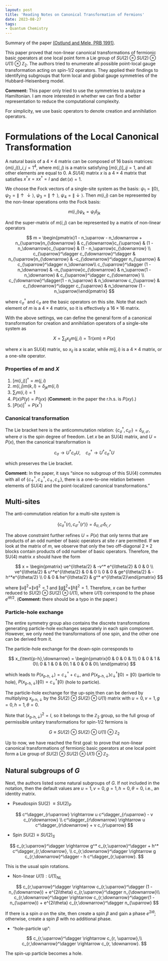 ```yaml
---
layout: post
title: 'Reading Notes on Canonical Transformation of Fermions'
date: 2023-08-27
tags: 
- Quantum Chemistry
---
```


Summary of the paper
[(Ostlund and Mele, PRB 1991)](https://journals.aps.org/prb/abstract/10.1103/PhysRevB.44.12413).

This paper proved that non-linear canonical transformations of fermionic basic operators at one local point form a Lie group of $SU(2) \otimes SU(2) \otimes U(1) \otimes \mathbb{Z}_2$. The authors tried to enumerate all possible point-local gauge transformation acting on spin-1/2 operators. They applied their findings to identifying subgroups that form local and global gauge symmetries of the Hubbard-Heisenberg model.

**Comment:** This paper only tried to use the symmetries to analyze a Hamiltonian. I am more interested in whether we can find a better representation to reduce the computational complexity.

For simplicity, we use basic operators to denote creation and annihilation operators. 

# Formulations of the Local Canonical Transformation

A natural basis of a $4\times 4$ matrix can be composed of 16 basis matrices: $\{m(i,j)\}\_{i,j=1}^4$, where $m(i,j)$ is a matrix satisfying $[m(i,j)]\_{ij} = 1$, and all other elements are equal to 0. A $SU(4)$ matrix $x$ is a $4\times 4$ matrix that satisfies $x^\dagger x = x x^\dagger = I$ and $\det(x) = 1$.

We choose the Fock vectors of a single-site system as the basis: $\psi_1 = \|0\rangle$, $\psi_2 = \|\uparrow\downarrow\rangle$, $\psi_3 = \|\uparrow\rangle$, $\psi_4 = \|\downarrow\rangle$. Then $m(i,j)$ can be represented by the non-linear operations onto the Fock basis:

$$
m(i,j) \psi_k = \psi_i \delta_{jk}
$$

And the super-matrix of $m(i,j)$ can be represented by a matrix of non-linear operators

 

$$
m = \begin{pmatrix}1 - n_\uparrow - n_\downarrow + n_{\uparrow}n_{\downarrow} & c_{\downarrow}c_{\uparrow} & (1 - n_\downarrow)c_{\uparrow} & (1 - n_\uparrow)c_{\downarrow} \\ c_{\uparrow}^\dagger c_{\downarrow}^\dagger &  n_{\uparrow}n_{\downarrow} & -c_{\downarrow}^\dagger n_{\uparrow} & c_{\uparrow}^\dagger n_\downarrow\\ c_{\uparrow}^\dagger (1 - n_\downarrow) & -n_{\uparrow}c_{\downarrow} & n_\uparrow(1 - n_\downarrow) & c_{\uparrow}^\dagger c_{\downarrow} \\ c_{\downarrow}^\dagger(1 - n_\uparrow) & n_\downarrow c_{\uparrow} & c_{\downarrow}^\dagger c_{\uparrow} & n_\downarrow (1 - n_\uparrow)\end{pmatrix}
$$

where $c^\dagger_\sigma$ and $c_\sigma$ are the basic operators on this site. Note that each element of $m$ is a $4\times 4$ matrix, so it is effectively a $16\times 16$ matrix.

With the above settings, we can define the general form of a canonical transformation for creation and annihilation operators of a single-site system as

$$
X = \sum_{ij} x_{ij} m(j,i) = \text{Tr}(xm) \equiv P(x)
$$

where $x$ is an SU(4) matrix, so $x_{ij}$ is a scalar, while $m(j,i)$ is a $4\times 4$ matrix, or a one-site operator. 

### Properties of $m$ and $X$

1. $[m(i,j)]^\dagger = m(j, i)$
2. $m(i,j)m(k,l) = \delta_{jk}m(i,l)$
3. $\sum_{i}m(i,i) = 1$
4. $P(x)P(y) = P(yx)$ (**Comment:** in the paper the r.h.s. is $P(xy)$.)
5. $[P(x)]^\dagger = P(x^\dagger)$

### Canonical transformation

The Lie bracket here is the anticommutation relation: $\{c_\sigma^\dagger, c_{\sigma'}\} = \delta_{\sigma,\sigma'}$, where $\sigma$ is the spin degree of freedom. Let $x$ be an SU(4) matrix, and $U = P(x)$, then the canonical transformation is

$$
c_\sigma \rightarrow U^\dagger c_\sigma U, \quad c_\sigma^\dagger \rightarrow U^\dagger c_\sigma^\dagger U
$$

which preserves the Lie bracket. 

**Comment:** In the paper, it says “since no subgroup of this SU(4) commutes with all of $\{c_\uparrow^\dagger, c_\downarrow^\dagger, c_\uparrow, c_\downarrow\}$, there is a one-to-one relation between elements of SU(4) and the point-localized canonical transformations.” 

## Multi-sites

The anti-commutation relation for a multi-site system is

$$
\{c_{\sigma}^\dagger(r), c_{\sigma'}^\dagger(r')\} = \delta_{\sigma, \sigma'}\delta_{r,r'}
$$

The above constraint further refines $U = P(x)$ that only terms that are products of an odd number of basic operators at site $r$ are permitted. If we look at the matrix of $m$, we observe that only the two off-diagonal $2\times 2$ blocks contain products of odd number of basic operators. Therefore, the SU(4) matrix $x$ should have the form

$$
x = \begin{pmatrix} ue^{i\theta/2} & -v^* e^{i\theta/2} & 0 & 0 \\ ve^{i\theta/2} & u^*e^{i\theta/2} & 0 & 0 \\ 0 & 0 & ge^{i\theta/2} & -h^*e^{i\theta/2} \\ 0 & 0 & he^{i\theta/2} & g^* e^{i\theta/2}\end{pmatrix}
$$

where $\|u\|^2 + \|v\|^2 = 1$  and $\|g\|^2 + \|h\|^2 = 1$. Therefore, $x$ can be further reduced to $SU(2) \otimes SU(2) \otimes U(1)$, where $U(1)$ correspond to the phase $e^{i\theta/2}$.  (**Comment:** there should be a typo in the paper.)

### Particle-hole exchange
The entire symmetry group also contains the discrete transformations generating particle-hole exchanges separately in each spin component. However, we only need the transformations of one spin, and the other one can be derived from it.

The particle-hole exchange for the down-spin corresponds to 

$$
x_{\text{p-h},\downarrow} = \begin{pmatrix}0 & 0 & 0 & 1\\ 0 & 0 & 1 & 0\\ 0 & 1 & 0 & 0\\ 1 & 0 & 0 & 0\\ \end{pmatrix}
$$

which leads to $P(x_{\text{p-h},\downarrow}) = c_\downarrow^\dagger + c_\downarrow$, and $P(x_{\text{p-h},\downarrow}) c_{\downarrow}^\dagger \|0\rangle = \|0\rangle$ (particle to hole), $P(x_{\text{p-h},\downarrow})  \|0\rangle = c_{\downarrow}^\dagger\|0\rangle$ (hole to particle).

The particle-hole exchange for the up-spin then can be derived by multiplying $x_{\text{p-h},\downarrow}$ by the $SU(2) \otimes SU(2) \otimes U(1)$ matrix with $u = 0, v = 1, g = 0, h = 1, \theta = 0$. 

Note that  $(x_{\text{p-h},\downarrow})^2 = I$, so it belongs to the $\mathbb{Z}_2$ group, so the full group of permissible unitary transformations for spin-1/2 fermions is 

$$
G \equiv SU(2) \otimes SU(2) \otimes U(1) \otimes \mathbb{Z}_2
$$

Up to now, we have reached the first goal: to prove that non-linear canonical transformations of fermionic basic operators at one local point form a Lie group of $SU(2) \otimes SU(2) \otimes U(1) \otimes \mathbb{Z}_2$. 

## Natural subgroups of $G$

Next, the authors listed some natural subgroups of $G$. If not included in the notation, then the default values are $u = 1, v = 0, g = 1, h = 0, \theta = 0$, i.e., an identity matrix.

- Pseudospin SU(2) $\equiv SU(2)_P$

$$
c^\dagger_{r\uparrow} \rightarrow u c^\dagger_{r\uparrow} - v c_{r\downarrow} \\ c^\dagger_{r\downarrow} \rightarrow u c^\dagger_{r\downarrow} + v c_{r\uparrow} 
$$


- Spin $SU(2) \equiv SU(2)_S$

$$
c_{r,\uparrow}^\dagger \rightarrow g^* c_{r,\uparrow}^\dagger + h^* c^\dagger_{r,\downarrow}, \\ c_{r,\downarrow}^\dagger \rightarrow g c_{r,\downarrow}^\dagger - h c^\dagger_{r,\uparrow}.
$$

This is the usual spin rotations.

- Non-linear $U(1): U(1)_{NL}$

$$
c_{r,\uparrow}^\dagger \rightarrow c_{r,\uparrow}^\dagger (1 - n_{\downarrow}) + e^{2i\theta} c_{r,\uparrow}^\dagger n_{\downarrow}\\
c_{r,\downarrow}^\dagger  \rightarrow c_{r,\downarrow}^\dagger(1 - n_{\uparrow}) + e^{2i\theta} c_{r,\downarrow}^\dagger n_{\uparrow}
$$

If there is a spin $\alpha$ on the site, then create a spin $\beta$ and gain a phase $e^{2i\theta}$; otherwise, create a spin $\beta$ with no additional phase.

- “hole-particle up”:

$$
c_{r,\uparrow}^\dagger \rightarrow c_{r, \uparrow},\\  c_{r,\downarrow}^\dagger \rightarrow c_{r, \downarrow}.
$$

The spin-up particle becomes a hole.

